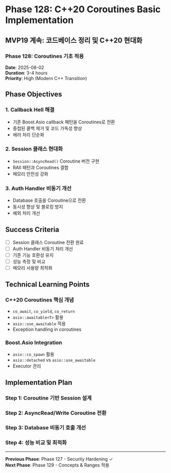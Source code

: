 # Phase 128: C++20 Coroutines Basic Implementation

## MVP19 계속: 코드베이스 정리 및 C++20 현대화
### Phase 128: Coroutines 기초 적용

**Date**: 2025-08-02  
**Duration**: 3-4 hours  
**Priority**: High (Modern C++ Transition)

## Phase Objectives

### 1. Callback Hell 해결
- 기존 Boost.Asio callback 패턴을 Coroutines로 전환
- 중첩된 콜백 제거 및 코드 가독성 향상
- 에러 처리 단순화

### 2. Session 클래스 현대화
- `Session::AsyncRead()` Coroutine 버전 구현
- RAII 패턴과 Coroutines 결합
- 메모리 안전성 강화

### 3. Auth Handler 비동기 개선
- Database 호출을 Coroutine으로 전환
- 동시성 향상 및 블로킹 방지
- 예외 처리 개선

## Success Criteria

- [ ] Session 클래스 Coroutine 전환 완료
- [ ] Auth Handler 비동기 처리 개선
- [ ] 기존 기능 호환성 유지
- [ ] 성능 측정 및 비교
- [ ] 메모리 사용량 최적화

## Technical Learning Points

### C++20 Coroutines 핵심 개념
- `co_await`, `co_yield`, `co_return`
- `asio::awaitable<T>` 활용
- `asio::use_awaitable` 적용
- Exception handling in coroutines

### Boost.Asio Integration
- `asio::co_spawn` 활용
- `asio::detached` vs `asio::use_awaitable`
- Executor 관리

## Implementation Plan

### Step 1: Coroutine 기반 Session 설계
### Step 2: AsyncRead/Write Coroutine 전환
### Step 3: Database 비동기 호출 개선
### Step 4: 성능 비교 및 최적화

---

**Previous Phase**: Phase 127 - Security Hardening ✓  
**Next Phase**: Phase 129 - Concepts & Ranges 적용